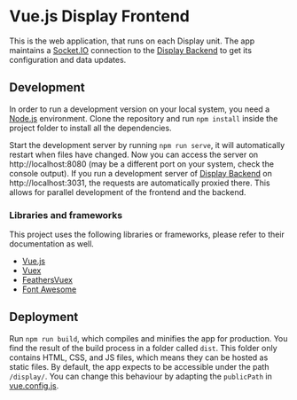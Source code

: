 # Vue.js Display Frontend

This is the web application, that runs on each Display unit.
The app maintains a [Socket.IO](https://socket.io/) connection to the [Display Backend](https://github.com/alarmdisplay/display-backend) to get its configuration and data updates.

## Development
In order to run a development version on your local system, you need a [Node.js](https://nodejs.org/) environment.
Clone the repository and run `npm install` inside the project folder to install all the dependencies.

Start the development server by running `npm run serve`, it will automatically restart when files have changed.
Now you can access the server on http://localhost:8080 (may be a different port on your system, check the console output).
If you run a development server of [Display Backend](https://github.com/alarmdisplay/display-backend) on http://localhost:3031, the requests are automatically proxied there.
This allows for parallel development of the frontend and the backend.

### Libraries and frameworks
This project uses the following libraries or frameworks, please refer to their documentation as well.
- [Vue.js](https://vuejs.org/)
- [Vuex](https://vuex.vuejs.org/)
- [FeathersVuex](https://vuex.feathersjs.com/)
- [Font Awesome](https://fontawesome.com/)

## Deployment
Run `npm run build`, which compiles and minifies the app for production.
You find the result of the build process in a folder called `dist`.
This folder only contains HTML, CSS, and JS files, which means they can be hosted as static files.
By default, the app expects to be accessible under the path `/display/`.
You can change this behaviour by adapting the `publicPath` in [vue.config.js](vue.config.js).
